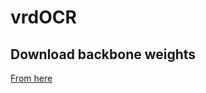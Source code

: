 # vrdOCR

## Download backbone weights 

[From here]([[url](https://drive.google.com/drive/folders/1pKbuIPfZ4Ck4RiqU7NNdfW0Ee3sro4kZ?usp=sharing)])
